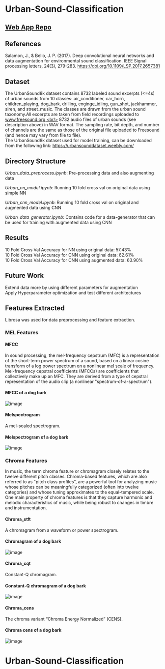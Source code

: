 # Urban-Sound-Classification

## [Web App Repo](https://github.com/AmritK10/Urban-Sound-Classification-Webapp)

## References

Salamon, J., & Bello, J. P. (2017). Deep convolutional neural networks and data augmentation for environmental sound classification. IEEE Signal processing letters, 24(3), 279-283. https://doi.org/10.1109/LSP.2017.2657381

## Dataset

The UrbanSound8k dataset contains 8732 labeled sound excerpts (<=4s) of urban sounds from 10 classes: air_conditioner, car_horn, children_playing, dog_bark, drilling, enginge_idling, gun_shot, jackhammer, siren, and street_music. The classes are drawn from the urban sound taxonomy.All excerpts are taken from field recordings uploaded to www.freesound.org.<br/>
8732 audio files of urban sounds (see description above) in WAV format. The sampling rate, bit depth, and number of channels are the same as those of the original file uploaded to Freesound (and hence may vary from file to file).<br/>
The UrbanSound8k dataset used for model training, can be downloaded from the following link: https://urbansounddataset.weebly.com/ <br />

## Directory Structure

<i>Urban_data_preprocess.ipynb</i>: Pre-processing data and also augmenting data

<i>Urban_nn_model.ipynb</i>: Running 10 fold cross val on original data using simple NN

<i>Urban_cnn_model.ipynb</i>: Running 10 fold cross val on original and augmented data using CNN

<i>Urban_data_generator.ipynb</i>: Contains code for a data-generator that can be used for training with augmented data using CNN

## Results

10 Fold Cross Val Accuracy for NN using original data: 57.43% <br/>
10 Fold Cross Val Accuracy for CNN using original data: 62.61% <br/>
10 Fold Cross Val Accuracy for CNN using augmented data: 63.90% <br/>

## Future Work

Extend data more by using different parameters for augmentation <br/>
Apply Hyperparameter optimization and test different architectures <br/>

## Features Extracted

Librosa was used for data preprocessing and feature extraction.<br/>

### MEL Features

#### MFCC <br/>

In sound processing, the mel-frequency cepstrum (MFC) is a representation of the short-term power spectrum of a sound, based on a linear cosine transform of a log power spectrum on a nonlinear mel scale of frequency.<br/>
Mel-frequency cepstral coefficients (MFCCs) are coefficients that collectively make up an MFC. They are derived from a type of cepstral representation of the audio clip (a nonlinear "spectrum-of-a-spectrum").<br/>

#### MFCC of a dog bark<br/>

![image](https://user-images.githubusercontent.com/31596604/51472544-ce520c80-1d9f-11e9-883c-e08c4463a5b4.png)<br/>

#### Melspectrogram <br/>

A mel-scaled spectrogram.<br/>

#### Melspectrogram of a dog bark<br/>

![image](https://user-images.githubusercontent.com/31596604/51472743-5f28e800-1da0-11e9-9402-5ba41dfefae5.png)<br/>

### Chroma Features

In music, the term chroma feature or chromagram closely relates to the twelve different pitch classes. Chroma-based features, which are also referred to as "pitch class profiles", are a powerful tool for analyzing music whose pitches can be meaningfully categorized (often into twelve categories) and whose tuning approximates to the equal-tempered scale. One main property of chroma features is that they capture harmonic and melodic characteristics of music, while being robust to changes in timbre and instrumentation.<br/>

#### Chroma_stft<br/>

A chromagram from a waveform or power spectrogram.<br/>

#### Chromagram of a dog bark<br/>

![image](https://user-images.githubusercontent.com/31596604/51472838-a616dd80-1da0-11e9-87f3-54a6a9e03170.png)<br/>

#### Chroma_cqt<br/>

Constant-Q chromagram.<br/>

#### Constant-Q chromagram of a dog bark<br/>

![image](https://user-images.githubusercontent.com/31596604/51472906-e0807a80-1da0-11e9-8988-f060eed38957.png)<br/>

#### Chroma_cens<br/>

The chroma variant “Chroma Energy Normalized” (CENS).<br/>

#### Chroma cens of a dog bark<br/>

![image](https://user-images.githubusercontent.com/31596604/51472963-09087480-1da1-11e9-863f-084b84ecd584.png)<br/>
# Urban-Sound-Classification
